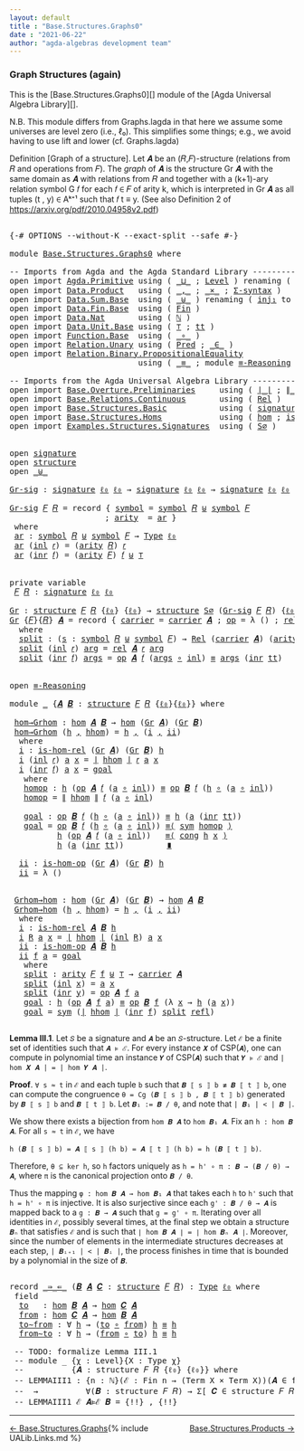 ```yaml
---
layout: default
title : "Base.Structures.Graphs0"
date : "2021-06-22"
author: "agda-algebras development team"
---
```


### <a id="graph-structures-again">Graph Structures (again)</a>

This is the [Base.Structures.Graphs0][] module of the [Agda Universal Algebra Library][].

N.B. This module differs from Graphs.lagda in that here we assume some universes are level zero (i.e., ℓ₀). This simplifies some things; e.g., we avoid having to use lift and lower (cf. Graphs.lagda)

Definition [Graph of a structure]. Let 𝑨 be an (𝑅,𝐹)-structure (relations from 𝑅 and operations from 𝐹).
The *graph* of 𝑨 is the structure Gr 𝑨 with the same domain as 𝑨 with relations from 𝑅 and together with a (k+1)-ary relation symbol G 𝑓 for each 𝑓 ∈ 𝐹 of arity k, which is interpreted in Gr 𝑨 as all tuples (t , y) ∈ Aᵏ⁺¹ such that 𝑓 t ≡ y. (See also Definition 2 of https://arxiv.org/pdf/2010.04958v2.pdf)


<pre class="Agda">

<a id="906" class="Symbol">{-#</a> <a id="910" class="Keyword">OPTIONS</a> <a id="918" class="Pragma">--without-K</a> <a id="930" class="Pragma">--exact-split</a> <a id="944" class="Pragma">--safe</a> <a id="951" class="Symbol">#-}</a>

<a id="956" class="Keyword">module</a> <a id="963" href="Base.Structures.Graphs0.html" class="Module">Base.Structures.Graphs0</a> <a id="987" class="Keyword">where</a>

<a id="994" class="Comment">-- Imports from Agda and the Agda Standard Library -------------------------------------------</a>
<a id="1089" class="Keyword">open</a> <a id="1094" class="Keyword">import</a> <a id="1101" href="Agda.Primitive.html" class="Module">Agda.Primitive</a> <a id="1116" class="Keyword">using</a> <a id="1122" class="Symbol">(</a> <a id="1124" href="Agda.Primitive.html#810" class="Primitive Operator">_⊔_</a> <a id="1128" class="Symbol">;</a> <a id="1130" href="Agda.Primitive.html#597" class="Postulate">Level</a> <a id="1136" class="Symbol">)</a> <a id="1138" class="Keyword">renaming</a> <a id="1147" class="Symbol">(</a> <a id="1149" href="Agda.Primitive.html#326" class="Primitive">Set</a> <a id="1153" class="Symbol">to</a> <a id="1156" class="Primitive">Type</a> <a id="1161" class="Symbol">;</a> <a id="1163" href="Agda.Primitive.html#764" class="Primitive">lzero</a> <a id="1169" class="Symbol">to</a> <a id="1172" class="Primitive">ℓ₀</a> <a id="1175" class="Symbol">)</a>
<a id="1177" class="Keyword">open</a> <a id="1182" class="Keyword">import</a> <a id="1189" href="Data.Product.html" class="Module">Data.Product</a>   <a id="1204" class="Keyword">using</a> <a id="1210" class="Symbol">(</a> <a id="1212" href="Agda.Builtin.Sigma.html#236" class="InductiveConstructor Operator">_,_</a> <a id="1216" class="Symbol">;</a> <a id="1218" href="Data.Product.html#1167" class="Function Operator">_×_</a> <a id="1222" class="Symbol">;</a> <a id="1224" href="Data.Product.html#916" class="Function">Σ-syntax</a> <a id="1233" class="Symbol">)</a>
<a id="1235" class="Keyword">open</a> <a id="1240" class="Keyword">import</a> <a id="1247" href="Data.Sum.Base.html" class="Module">Data.Sum.Base</a>  <a id="1262" class="Keyword">using</a> <a id="1268" class="Symbol">(</a> <a id="1270" href="Data.Sum.Base.html#734" class="Datatype Operator">_⊎_</a> <a id="1274" class="Symbol">)</a> <a id="1276" class="Keyword">renaming</a> <a id="1285" class="Symbol">(</a> <a id="1287" href="Data.Sum.Base.html#784" class="InductiveConstructor">inj₁</a> <a id="1292" class="Symbol">to</a> <a id="1295" class="InductiveConstructor">inl</a> <a id="1299" class="Symbol">;</a> <a id="1301" href="Data.Sum.Base.html#809" class="InductiveConstructor">inj₂</a> <a id="1306" class="Symbol">to</a> <a id="1309" class="InductiveConstructor">inr</a> <a id="1313" class="Symbol">)</a>
<a id="1315" class="Keyword">open</a> <a id="1320" class="Keyword">import</a> <a id="1327" href="Data.Fin.Base.html" class="Module">Data.Fin.Base</a>  <a id="1342" class="Keyword">using</a> <a id="1348" class="Symbol">(</a> <a id="1350" href="Data.Fin.Base.html#1126" class="Datatype">Fin</a> <a id="1354" class="Symbol">)</a>
<a id="1356" class="Keyword">open</a> <a id="1361" class="Keyword">import</a> <a id="1368" href="Data.Nat.html" class="Module">Data.Nat</a>       <a id="1383" class="Keyword">using</a> <a id="1389" class="Symbol">(</a> <a id="1391" href="Agda.Builtin.Nat.html#192" class="Datatype">ℕ</a> <a id="1393" class="Symbol">)</a>
<a id="1395" class="Keyword">open</a> <a id="1400" class="Keyword">import</a> <a id="1407" href="Data.Unit.Base.html" class="Module">Data.Unit.Base</a> <a id="1422" class="Keyword">using</a> <a id="1428" class="Symbol">(</a> <a id="1430" href="Agda.Builtin.Unit.html#164" class="Record">⊤</a> <a id="1432" class="Symbol">;</a> <a id="1434" href="Agda.Builtin.Unit.html#201" class="InductiveConstructor">tt</a> <a id="1437" class="Symbol">)</a>
<a id="1439" class="Keyword">open</a> <a id="1444" class="Keyword">import</a> <a id="1451" href="Function.Base.html" class="Module">Function.Base</a>  <a id="1466" class="Keyword">using</a> <a id="1472" class="Symbol">(</a> <a id="1474" href="Function.Base.html#1031" class="Function Operator">_∘_</a> <a id="1478" class="Symbol">)</a>
<a id="1480" class="Keyword">open</a> <a id="1485" class="Keyword">import</a> <a id="1492" href="Relation.Unary.html" class="Module">Relation.Unary</a> <a id="1507" class="Keyword">using</a> <a id="1513" class="Symbol">(</a> <a id="1515" href="Relation.Unary.html#1101" class="Function">Pred</a> <a id="1520" class="Symbol">;</a> <a id="1522" href="Relation.Unary.html#1523" class="Function Operator">_∈_</a> <a id="1526" class="Symbol">)</a>
<a id="1528" class="Keyword">open</a> <a id="1533" class="Keyword">import</a> <a id="1540" href="Relation.Binary.PropositionalEquality.html" class="Module">Relation.Binary.PropositionalEquality</a>
                           <a id="1605" class="Keyword">using</a> <a id="1611" class="Symbol">(</a> <a id="1613" href="Agda.Builtin.Equality.html#151" class="Datatype Operator">_≡_</a> <a id="1617" class="Symbol">;</a> <a id="1619" class="Keyword">module</a> <a id="1626" href="Relation.Binary.PropositionalEquality.Core.html#2708" class="Module">≡-Reasoning</a> <a id="1638" class="Symbol">;</a> <a id="1640" href="Relation.Binary.PropositionalEquality.Core.html#1130" class="Function">cong</a> <a id="1645" class="Symbol">;</a> <a id="1647" href="Relation.Binary.PropositionalEquality.Core.html#1684" class="Function">sym</a> <a id="1651" class="Symbol">;</a> <a id="1653" href="Agda.Builtin.Equality.html#208" class="InductiveConstructor">refl</a> <a id="1658" class="Symbol">)</a>

<a id="1661" class="Comment">-- Imports from the Agda Universal Algebra Library ---------------------------------------------</a>
<a id="1758" class="Keyword">open</a> <a id="1763" class="Keyword">import</a> <a id="1770" href="Base.Overture.Preliminaries.html" class="Module">Base.Overture.Preliminaries</a>     <a id="1802" class="Keyword">using</a> <a id="1808" class="Symbol">(</a> <a id="1810" href="Base.Overture.Preliminaries.html#4397" class="Function Operator">∣_∣</a> <a id="1814" class="Symbol">;</a> <a id="1816" href="Base.Overture.Preliminaries.html#4435" class="Function Operator">∥_∥</a> <a id="1820" class="Symbol">)</a>
<a id="1822" class="Keyword">open</a> <a id="1827" class="Keyword">import</a> <a id="1834" href="Base.Relations.Continuous.html" class="Module">Base.Relations.Continuous</a>       <a id="1866" class="Keyword">using</a> <a id="1872" class="Symbol">(</a> <a id="1874" href="Base.Relations.Continuous.html#3937" class="Function">Rel</a> <a id="1878" class="Symbol">)</a>
<a id="1880" class="Keyword">open</a> <a id="1885" class="Keyword">import</a> <a id="1892" href="Base.Structures.Basic.html" class="Module">Base.Structures.Basic</a>           <a id="1924" class="Keyword">using</a> <a id="1930" class="Symbol">(</a> <a id="1932" href="Base.Structures.Basic.html#1264" class="Record">signature</a> <a id="1942" class="Symbol">;</a> <a id="1944" href="Base.Structures.Basic.html#1598" class="Record">structure</a> <a id="1954" class="Symbol">)</a>
<a id="1956" class="Keyword">open</a> <a id="1961" class="Keyword">import</a> <a id="1968" href="Base.Structures.Homs.html" class="Module">Base.Structures.Homs</a>            <a id="2000" class="Keyword">using</a> <a id="2006" class="Symbol">(</a> <a id="2008" href="Base.Structures.Homs.html#2869" class="Function">hom</a> <a id="2012" class="Symbol">;</a> <a id="2014" href="Base.Structures.Homs.html#2453" class="Function">is-hom-rel</a> <a id="2025" class="Symbol">;</a> <a id="2027" href="Base.Structures.Homs.html#2672" class="Function">is-hom-op</a> <a id="2037" class="Symbol">)</a>
<a id="2039" class="Keyword">open</a> <a id="2044" class="Keyword">import</a> <a id="2051" href="Examples.Structures.Signatures.html" class="Module">Examples.Structures.Signatures</a>  <a id="2083" class="Keyword">using</a> <a id="2089" class="Symbol">(</a> <a id="2091" href="Examples.Structures.Signatures.html#710" class="Function">S∅</a> <a id="2094" class="Symbol">)</a>


<a id="2098" class="Keyword">open</a> <a id="2103" href="Base.Structures.Basic.html#1264" class="Module">signature</a>
<a id="2113" class="Keyword">open</a> <a id="2118" href="Base.Structures.Basic.html#1598" class="Module">structure</a>
<a id="2128" class="Keyword">open</a> <a id="2133" href="Data.Sum.Base.html#734" class="Module Operator">_⊎_</a>

<a id="Gr-sig"></a><a id="2138" href="Base.Structures.Graphs0.html#2138" class="Function">Gr-sig</a> <a id="2145" class="Symbol">:</a> <a id="2147" href="Base.Structures.Basic.html#1264" class="Record">signature</a> <a id="2157" href="Base.Structures.Graphs0.html#1172" class="Primitive">ℓ₀</a> <a id="2160" href="Base.Structures.Graphs0.html#1172" class="Primitive">ℓ₀</a> <a id="2163" class="Symbol">→</a> <a id="2165" href="Base.Structures.Basic.html#1264" class="Record">signature</a> <a id="2175" href="Base.Structures.Graphs0.html#1172" class="Primitive">ℓ₀</a> <a id="2178" href="Base.Structures.Graphs0.html#1172" class="Primitive">ℓ₀</a> <a id="2181" class="Symbol">→</a> <a id="2183" href="Base.Structures.Basic.html#1264" class="Record">signature</a> <a id="2193" href="Base.Structures.Graphs0.html#1172" class="Primitive">ℓ₀</a> <a id="2196" href="Base.Structures.Graphs0.html#1172" class="Primitive">ℓ₀</a>

<a id="2200" href="Base.Structures.Graphs0.html#2138" class="Function">Gr-sig</a> <a id="2207" href="Base.Structures.Graphs0.html#2207" class="Bound">𝐹</a> <a id="2209" href="Base.Structures.Graphs0.html#2209" class="Bound">𝑅</a> <a id="2211" class="Symbol">=</a> <a id="2213" class="Keyword">record</a> <a id="2220" class="Symbol">{</a> <a id="2222" href="Base.Structures.Basic.html#1325" class="Field">symbol</a> <a id="2229" class="Symbol">=</a> <a id="2231" href="Base.Structures.Basic.html#1325" class="Field">symbol</a> <a id="2238" href="Base.Structures.Graphs0.html#2209" class="Bound">𝑅</a> <a id="2240" href="Data.Sum.Base.html#734" class="Datatype Operator">⊎</a> <a id="2242" href="Base.Structures.Basic.html#1325" class="Field">symbol</a> <a id="2249" href="Base.Structures.Graphs0.html#2207" class="Bound">𝐹</a>
                    <a id="2271" class="Symbol">;</a> <a id="2273" href="Base.Structures.Basic.html#1343" class="Field">arity</a>  <a id="2280" class="Symbol">=</a> <a id="2282" href="Base.Structures.Graphs0.html#2295" class="Function">ar</a> <a id="2285" class="Symbol">}</a>
 <a id="2288" class="Keyword">where</a>
 <a id="2295" href="Base.Structures.Graphs0.html#2295" class="Function">ar</a> <a id="2298" class="Symbol">:</a> <a id="2300" href="Base.Structures.Basic.html#1325" class="Field">symbol</a> <a id="2307" href="Base.Structures.Graphs0.html#2209" class="Bound">𝑅</a> <a id="2309" href="Data.Sum.Base.html#734" class="Datatype Operator">⊎</a> <a id="2311" href="Base.Structures.Basic.html#1325" class="Field">symbol</a> <a id="2318" href="Base.Structures.Graphs0.html#2207" class="Bound">𝐹</a> <a id="2320" class="Symbol">→</a> <a id="2322" href="Base.Structures.Graphs0.html#1156" class="Primitive">Type</a> <a id="2327" href="Base.Structures.Graphs0.html#1172" class="Primitive">ℓ₀</a>
 <a id="2331" href="Base.Structures.Graphs0.html#2295" class="Function">ar</a> <a id="2334" class="Symbol">(</a><a id="2335" href="Base.Structures.Graphs0.html#1295" class="InductiveConstructor">inl</a> <a id="2339" href="Base.Structures.Graphs0.html#2339" class="Bound">𝑟</a><a id="2340" class="Symbol">)</a> <a id="2342" class="Symbol">=</a> <a id="2344" class="Symbol">(</a><a id="2345" href="Base.Structures.Basic.html#1343" class="Field">arity</a> <a id="2351" href="Base.Structures.Graphs0.html#2209" class="Bound">𝑅</a><a id="2352" class="Symbol">)</a> <a id="2354" href="Base.Structures.Graphs0.html#2339" class="Bound">𝑟</a>
 <a id="2357" href="Base.Structures.Graphs0.html#2295" class="Function">ar</a> <a id="2360" class="Symbol">(</a><a id="2361" href="Base.Structures.Graphs0.html#1309" class="InductiveConstructor">inr</a> <a id="2365" href="Base.Structures.Graphs0.html#2365" class="Bound">𝑓</a><a id="2366" class="Symbol">)</a> <a id="2368" class="Symbol">=</a> <a id="2370" class="Symbol">(</a><a id="2371" href="Base.Structures.Basic.html#1343" class="Field">arity</a> <a id="2377" href="Base.Structures.Graphs0.html#2207" class="Bound">𝐹</a><a id="2378" class="Symbol">)</a> <a id="2380" href="Base.Structures.Graphs0.html#2365" class="Bound">𝑓</a> <a id="2382" href="Data.Sum.Base.html#734" class="Datatype Operator">⊎</a> <a id="2384" href="Agda.Builtin.Unit.html#164" class="Record">⊤</a>


<a id="2388" class="Keyword">private</a> <a id="2396" class="Keyword">variable</a>
 <a id="2406" href="Base.Structures.Graphs0.html#2406" class="Generalizable">𝐹</a> <a id="2408" href="Base.Structures.Graphs0.html#2408" class="Generalizable">𝑅</a> <a id="2410" class="Symbol">:</a> <a id="2412" href="Base.Structures.Basic.html#1264" class="Record">signature</a> <a id="2422" href="Base.Structures.Graphs0.html#1172" class="Primitive">ℓ₀</a> <a id="2425" href="Base.Structures.Graphs0.html#1172" class="Primitive">ℓ₀</a>

<a id="Gr"></a><a id="2429" href="Base.Structures.Graphs0.html#2429" class="Function">Gr</a> <a id="2432" class="Symbol">:</a> <a id="2434" href="Base.Structures.Basic.html#1598" class="Record">structure</a> <a id="2444" href="Base.Structures.Graphs0.html#2406" class="Generalizable">𝐹</a> <a id="2446" href="Base.Structures.Graphs0.html#2408" class="Generalizable">𝑅</a> <a id="2448" class="Symbol">{</a><a id="2449" href="Base.Structures.Graphs0.html#1172" class="Primitive">ℓ₀</a><a id="2451" class="Symbol">}</a> <a id="2453" class="Symbol">{</a><a id="2454" href="Base.Structures.Graphs0.html#1172" class="Primitive">ℓ₀</a><a id="2456" class="Symbol">}</a> <a id="2458" class="Symbol">→</a> <a id="2460" href="Base.Structures.Basic.html#1598" class="Record">structure</a> <a id="2470" href="Examples.Structures.Signatures.html#710" class="Function">S∅</a> <a id="2473" class="Symbol">(</a><a id="2474" href="Base.Structures.Graphs0.html#2138" class="Function">Gr-sig</a> <a id="2481" href="Base.Structures.Graphs0.html#2406" class="Generalizable">𝐹</a> <a id="2483" href="Base.Structures.Graphs0.html#2408" class="Generalizable">𝑅</a><a id="2484" class="Symbol">)</a> <a id="2486" class="Symbol">{</a><a id="2487" href="Base.Structures.Graphs0.html#1172" class="Primitive">ℓ₀</a><a id="2489" class="Symbol">}</a> <a id="2491" class="Symbol">{</a><a id="2492" href="Base.Structures.Graphs0.html#1172" class="Primitive">ℓ₀</a><a id="2494" class="Symbol">}</a>
<a id="2496" href="Base.Structures.Graphs0.html#2429" class="Function">Gr</a> <a id="2499" class="Symbol">{</a><a id="2500" href="Base.Structures.Graphs0.html#2500" class="Bound">𝐹</a><a id="2501" class="Symbol">}{</a><a id="2503" href="Base.Structures.Graphs0.html#2503" class="Bound">𝑅</a><a id="2504" class="Symbol">}</a> <a id="2506" href="Base.Structures.Graphs0.html#2506" class="Bound">𝑨</a> <a id="2508" class="Symbol">=</a> <a id="2510" class="Keyword">record</a> <a id="2517" class="Symbol">{</a> <a id="2519" href="Base.Structures.Basic.html#1750" class="Field">carrier</a> <a id="2527" class="Symbol">=</a> <a id="2529" href="Base.Structures.Basic.html#1750" class="Field">carrier</a> <a id="2537" href="Base.Structures.Graphs0.html#2506" class="Bound">𝑨</a> <a id="2539" class="Symbol">;</a> <a id="2541" href="Base.Structures.Basic.html#1769" class="Field">op</a> <a id="2544" class="Symbol">=</a> <a id="2546" class="Symbol">λ</a> <a id="2548" class="Symbol">()</a> <a id="2551" class="Symbol">;</a> <a id="2553" href="Base.Structures.Basic.html#1853" class="Field">rel</a> <a id="2557" class="Symbol">=</a> <a id="2559" href="Base.Structures.Graphs0.html#2577" class="Function">split</a> <a id="2565" class="Symbol">}</a>
  <a id="2569" class="Keyword">where</a>
  <a id="2577" href="Base.Structures.Graphs0.html#2577" class="Function">split</a> <a id="2583" class="Symbol">:</a> <a id="2585" class="Symbol">(</a><a id="2586" href="Base.Structures.Graphs0.html#2586" class="Bound">s</a> <a id="2588" class="Symbol">:</a> <a id="2590" href="Base.Structures.Basic.html#1325" class="Field">symbol</a> <a id="2597" href="Base.Structures.Graphs0.html#2503" class="Bound">𝑅</a> <a id="2599" href="Data.Sum.Base.html#734" class="Datatype Operator">⊎</a> <a id="2601" href="Base.Structures.Basic.html#1325" class="Field">symbol</a> <a id="2608" href="Base.Structures.Graphs0.html#2500" class="Bound">𝐹</a><a id="2609" class="Symbol">)</a> <a id="2611" class="Symbol">→</a> <a id="2613" href="Base.Relations.Continuous.html#3937" class="Function">Rel</a> <a id="2617" class="Symbol">(</a><a id="2618" href="Base.Structures.Basic.html#1750" class="Field">carrier</a> <a id="2626" href="Base.Structures.Graphs0.html#2506" class="Bound">𝑨</a><a id="2627" class="Symbol">)</a> <a id="2629" class="Symbol">(</a><a id="2630" href="Base.Structures.Basic.html#1343" class="Field">arity</a> <a id="2636" class="Symbol">(</a><a id="2637" href="Base.Structures.Graphs0.html#2138" class="Function">Gr-sig</a> <a id="2644" href="Base.Structures.Graphs0.html#2500" class="Bound">𝐹</a> <a id="2646" href="Base.Structures.Graphs0.html#2503" class="Bound">𝑅</a><a id="2647" class="Symbol">)</a> <a id="2649" href="Base.Structures.Graphs0.html#2586" class="Bound">s</a><a id="2650" class="Symbol">)</a> <a id="2652" class="Symbol">{</a><a id="2653" href="Base.Structures.Graphs0.html#1172" class="Primitive">ℓ₀</a><a id="2655" class="Symbol">}</a>
  <a id="2659" href="Base.Structures.Graphs0.html#2577" class="Function">split</a> <a id="2665" class="Symbol">(</a><a id="2666" href="Base.Structures.Graphs0.html#1295" class="InductiveConstructor">inl</a> <a id="2670" href="Base.Structures.Graphs0.html#2670" class="Bound">𝑟</a><a id="2671" class="Symbol">)</a> <a id="2673" href="Base.Structures.Graphs0.html#2673" class="Bound">arg</a> <a id="2677" class="Symbol">=</a> <a id="2679" href="Base.Structures.Basic.html#1853" class="Field">rel</a> <a id="2683" href="Base.Structures.Graphs0.html#2506" class="Bound">𝑨</a> <a id="2685" href="Base.Structures.Graphs0.html#2670" class="Bound">𝑟</a> <a id="2687" href="Base.Structures.Graphs0.html#2673" class="Bound">arg</a>
  <a id="2693" href="Base.Structures.Graphs0.html#2577" class="Function">split</a> <a id="2699" class="Symbol">(</a><a id="2700" href="Base.Structures.Graphs0.html#1309" class="InductiveConstructor">inr</a> <a id="2704" href="Base.Structures.Graphs0.html#2704" class="Bound">𝑓</a><a id="2705" class="Symbol">)</a> <a id="2707" href="Base.Structures.Graphs0.html#2707" class="Bound">args</a> <a id="2712" class="Symbol">=</a> <a id="2714" href="Base.Structures.Basic.html#1769" class="Field">op</a> <a id="2717" href="Base.Structures.Graphs0.html#2506" class="Bound">𝑨</a> <a id="2719" href="Base.Structures.Graphs0.html#2704" class="Bound">𝑓</a> <a id="2721" class="Symbol">(</a><a id="2722" href="Base.Structures.Graphs0.html#2707" class="Bound">args</a> <a id="2727" href="Function.Base.html#1031" class="Function Operator">∘</a> <a id="2729" href="Base.Structures.Graphs0.html#1295" class="InductiveConstructor">inl</a><a id="2732" class="Symbol">)</a> <a id="2734" href="Agda.Builtin.Equality.html#151" class="Datatype Operator">≡</a> <a id="2736" href="Base.Structures.Graphs0.html#2707" class="Bound">args</a> <a id="2741" class="Symbol">(</a><a id="2742" href="Base.Structures.Graphs0.html#1309" class="InductiveConstructor">inr</a> <a id="2746" href="Agda.Builtin.Unit.html#201" class="InductiveConstructor">tt</a><a id="2748" class="Symbol">)</a>


<a id="2752" class="Keyword">open</a> <a id="2757" href="Relation.Binary.PropositionalEquality.Core.html#2708" class="Module">≡-Reasoning</a>

<a id="2770" class="Keyword">module</a> <a id="2777" href="Base.Structures.Graphs0.html#2777" class="Module">_</a> <a id="2779" class="Symbol">{</a><a id="2780" href="Base.Structures.Graphs0.html#2780" class="Bound">𝑨</a> <a id="2782" href="Base.Structures.Graphs0.html#2782" class="Bound">𝑩</a> <a id="2784" class="Symbol">:</a> <a id="2786" href="Base.Structures.Basic.html#1598" class="Record">structure</a> <a id="2796" href="Base.Structures.Graphs0.html#2406" class="Generalizable">𝐹</a> <a id="2798" href="Base.Structures.Graphs0.html#2408" class="Generalizable">𝑅</a> <a id="2800" class="Symbol">{</a><a id="2801" href="Base.Structures.Graphs0.html#1172" class="Primitive">ℓ₀</a><a id="2803" class="Symbol">}{</a><a id="2805" href="Base.Structures.Graphs0.html#1172" class="Primitive">ℓ₀</a><a id="2807" class="Symbol">}}</a> <a id="2810" class="Keyword">where</a>

 <a id="2818" href="Base.Structures.Graphs0.html#2818" class="Function">hom→Grhom</a> <a id="2828" class="Symbol">:</a> <a id="2830" href="Base.Structures.Homs.html#2869" class="Function">hom</a> <a id="2834" href="Base.Structures.Graphs0.html#2780" class="Bound">𝑨</a> <a id="2836" href="Base.Structures.Graphs0.html#2782" class="Bound">𝑩</a> <a id="2838" class="Symbol">→</a> <a id="2840" href="Base.Structures.Homs.html#2869" class="Function">hom</a> <a id="2844" class="Symbol">(</a><a id="2845" href="Base.Structures.Graphs0.html#2429" class="Function">Gr</a> <a id="2848" href="Base.Structures.Graphs0.html#2780" class="Bound">𝑨</a><a id="2849" class="Symbol">)</a> <a id="2851" class="Symbol">(</a><a id="2852" href="Base.Structures.Graphs0.html#2429" class="Function">Gr</a> <a id="2855" href="Base.Structures.Graphs0.html#2782" class="Bound">𝑩</a><a id="2856" class="Symbol">)</a>
 <a id="2859" href="Base.Structures.Graphs0.html#2818" class="Function">hom→Grhom</a> <a id="2869" class="Symbol">(</a><a id="2870" href="Base.Structures.Graphs0.html#2870" class="Bound">h</a> <a id="2872" href="Agda.Builtin.Sigma.html#236" class="InductiveConstructor Operator">,</a> <a id="2874" href="Base.Structures.Graphs0.html#2874" class="Bound">hhom</a><a id="2878" class="Symbol">)</a> <a id="2880" class="Symbol">=</a> <a id="2882" href="Base.Structures.Graphs0.html#2870" class="Bound">h</a> <a id="2884" href="Agda.Builtin.Sigma.html#236" class="InductiveConstructor Operator">,</a> <a id="2886" class="Symbol">(</a><a id="2887" href="Base.Structures.Graphs0.html#2905" class="Function">i</a> <a id="2889" href="Agda.Builtin.Sigma.html#236" class="InductiveConstructor Operator">,</a> <a id="2891" href="Base.Structures.Graphs0.html#3274" class="Function">ii</a><a id="2893" class="Symbol">)</a>
  <a id="2897" class="Keyword">where</a>
  <a id="2905" href="Base.Structures.Graphs0.html#2905" class="Function">i</a> <a id="2907" class="Symbol">:</a> <a id="2909" href="Base.Structures.Homs.html#2453" class="Function">is-hom-rel</a> <a id="2920" class="Symbol">(</a><a id="2921" href="Base.Structures.Graphs0.html#2429" class="Function">Gr</a> <a id="2924" href="Base.Structures.Graphs0.html#2780" class="Bound">𝑨</a><a id="2925" class="Symbol">)</a> <a id="2927" class="Symbol">(</a><a id="2928" href="Base.Structures.Graphs0.html#2429" class="Function">Gr</a> <a id="2931" href="Base.Structures.Graphs0.html#2782" class="Bound">𝑩</a><a id="2932" class="Symbol">)</a> <a id="2934" href="Base.Structures.Graphs0.html#2870" class="Bound">h</a>
  <a id="2938" href="Base.Structures.Graphs0.html#2905" class="Function">i</a> <a id="2940" class="Symbol">(</a><a id="2941" href="Base.Structures.Graphs0.html#1295" class="InductiveConstructor">inl</a> <a id="2945" href="Base.Structures.Graphs0.html#2945" class="Bound">𝑟</a><a id="2946" class="Symbol">)</a> <a id="2948" href="Base.Structures.Graphs0.html#2948" class="Bound">a</a> <a id="2950" href="Base.Structures.Graphs0.html#2950" class="Bound">x</a> <a id="2952" class="Symbol">=</a> <a id="2954" href="Base.Overture.Preliminaries.html#4397" class="Function Operator">∣</a> <a id="2956" href="Base.Structures.Graphs0.html#2874" class="Bound">hhom</a> <a id="2961" href="Base.Overture.Preliminaries.html#4397" class="Function Operator">∣</a> <a id="2963" href="Base.Structures.Graphs0.html#2945" class="Bound">𝑟</a> <a id="2965" href="Base.Structures.Graphs0.html#2948" class="Bound">a</a> <a id="2967" href="Base.Structures.Graphs0.html#2950" class="Bound">x</a>
  <a id="2971" href="Base.Structures.Graphs0.html#2905" class="Function">i</a> <a id="2973" class="Symbol">(</a><a id="2974" href="Base.Structures.Graphs0.html#1309" class="InductiveConstructor">inr</a> <a id="2978" href="Base.Structures.Graphs0.html#2978" class="Bound">𝑓</a><a id="2979" class="Symbol">)</a> <a id="2981" href="Base.Structures.Graphs0.html#2981" class="Bound">a</a> <a id="2983" href="Base.Structures.Graphs0.html#2983" class="Bound">x</a> <a id="2985" class="Symbol">=</a> <a id="2987" href="Base.Structures.Graphs0.html#3094" class="Function">goal</a>
   <a id="2995" class="Keyword">where</a>
   <a id="3004" href="Base.Structures.Graphs0.html#3004" class="Function">homop</a> <a id="3010" class="Symbol">:</a> <a id="3012" href="Base.Structures.Graphs0.html#2870" class="Bound">h</a> <a id="3014" class="Symbol">(</a><a id="3015" href="Base.Structures.Basic.html#1769" class="Field">op</a> <a id="3018" href="Base.Structures.Graphs0.html#2780" class="Bound">𝑨</a> <a id="3020" href="Base.Structures.Graphs0.html#2978" class="Bound">𝑓</a> <a id="3022" class="Symbol">(</a><a id="3023" href="Base.Structures.Graphs0.html#2981" class="Bound">a</a> <a id="3025" href="Function.Base.html#1031" class="Function Operator">∘</a> <a id="3027" href="Base.Structures.Graphs0.html#1295" class="InductiveConstructor">inl</a><a id="3030" class="Symbol">))</a> <a id="3033" href="Agda.Builtin.Equality.html#151" class="Datatype Operator">≡</a> <a id="3035" href="Base.Structures.Basic.html#1769" class="Field">op</a> <a id="3038" href="Base.Structures.Graphs0.html#2782" class="Bound">𝑩</a> <a id="3040" href="Base.Structures.Graphs0.html#2978" class="Bound">𝑓</a> <a id="3042" class="Symbol">(</a><a id="3043" href="Base.Structures.Graphs0.html#2870" class="Bound">h</a> <a id="3045" href="Function.Base.html#1031" class="Function Operator">∘</a> <a id="3047" class="Symbol">(</a><a id="3048" href="Base.Structures.Graphs0.html#2981" class="Bound">a</a> <a id="3050" href="Function.Base.html#1031" class="Function Operator">∘</a> <a id="3052" href="Base.Structures.Graphs0.html#1295" class="InductiveConstructor">inl</a><a id="3055" class="Symbol">))</a>
   <a id="3061" href="Base.Structures.Graphs0.html#3004" class="Function">homop</a> <a id="3067" class="Symbol">=</a> <a id="3069" href="Base.Overture.Preliminaries.html#4435" class="Function Operator">∥</a> <a id="3071" href="Base.Structures.Graphs0.html#2874" class="Bound">hhom</a> <a id="3076" href="Base.Overture.Preliminaries.html#4435" class="Function Operator">∥</a> <a id="3078" href="Base.Structures.Graphs0.html#2978" class="Bound">𝑓</a> <a id="3080" class="Symbol">(</a><a id="3081" href="Base.Structures.Graphs0.html#2981" class="Bound">a</a> <a id="3083" href="Function.Base.html#1031" class="Function Operator">∘</a> <a id="3085" href="Base.Structures.Graphs0.html#1295" class="InductiveConstructor">inl</a><a id="3088" class="Symbol">)</a>

   <a id="3094" href="Base.Structures.Graphs0.html#3094" class="Function">goal</a> <a id="3099" class="Symbol">:</a> <a id="3101" href="Base.Structures.Basic.html#1769" class="Field">op</a> <a id="3104" href="Base.Structures.Graphs0.html#2782" class="Bound">𝑩</a> <a id="3106" href="Base.Structures.Graphs0.html#2978" class="Bound">𝑓</a> <a id="3108" class="Symbol">(</a><a id="3109" href="Base.Structures.Graphs0.html#2870" class="Bound">h</a> <a id="3111" href="Function.Base.html#1031" class="Function Operator">∘</a> <a id="3113" class="Symbol">(</a><a id="3114" href="Base.Structures.Graphs0.html#2981" class="Bound">a</a> <a id="3116" href="Function.Base.html#1031" class="Function Operator">∘</a> <a id="3118" href="Base.Structures.Graphs0.html#1295" class="InductiveConstructor">inl</a><a id="3121" class="Symbol">))</a> <a id="3124" href="Agda.Builtin.Equality.html#151" class="Datatype Operator">≡</a> <a id="3126" href="Base.Structures.Graphs0.html#2870" class="Bound">h</a> <a id="3128" class="Symbol">(</a><a id="3129" href="Base.Structures.Graphs0.html#2981" class="Bound">a</a> <a id="3131" class="Symbol">(</a><a id="3132" href="Base.Structures.Graphs0.html#1309" class="InductiveConstructor">inr</a> <a id="3136" href="Agda.Builtin.Unit.html#201" class="InductiveConstructor">tt</a><a id="3138" class="Symbol">))</a>
   <a id="3144" href="Base.Structures.Graphs0.html#3094" class="Function">goal</a> <a id="3149" class="Symbol">=</a> <a id="3151" href="Base.Structures.Basic.html#1769" class="Field">op</a> <a id="3154" href="Base.Structures.Graphs0.html#2782" class="Bound">𝑩</a> <a id="3156" href="Base.Structures.Graphs0.html#2978" class="Bound">𝑓</a> <a id="3158" class="Symbol">(</a><a id="3159" href="Base.Structures.Graphs0.html#2870" class="Bound">h</a> <a id="3161" href="Function.Base.html#1031" class="Function Operator">∘</a> <a id="3163" class="Symbol">(</a><a id="3164" href="Base.Structures.Graphs0.html#2981" class="Bound">a</a> <a id="3166" href="Function.Base.html#1031" class="Function Operator">∘</a> <a id="3168" href="Base.Structures.Graphs0.html#1295" class="InductiveConstructor">inl</a><a id="3171" class="Symbol">))</a> <a id="3174" href="Relation.Binary.PropositionalEquality.Core.html#2923" class="Function">≡⟨</a> <a id="3177" href="Relation.Binary.PropositionalEquality.Core.html#1684" class="Function">sym</a> <a id="3181" href="Base.Structures.Graphs0.html#3004" class="Function">homop</a> <a id="3187" href="Relation.Binary.PropositionalEquality.Core.html#2923" class="Function">⟩</a>
          <a id="3199" href="Base.Structures.Graphs0.html#2870" class="Bound">h</a> <a id="3201" class="Symbol">(</a><a id="3202" href="Base.Structures.Basic.html#1769" class="Field">op</a> <a id="3205" href="Base.Structures.Graphs0.html#2780" class="Bound">𝑨</a> <a id="3207" href="Base.Structures.Graphs0.html#2978" class="Bound">𝑓</a> <a id="3209" class="Symbol">(</a><a id="3210" href="Base.Structures.Graphs0.html#2981" class="Bound">a</a> <a id="3212" href="Function.Base.html#1031" class="Function Operator">∘</a> <a id="3214" href="Base.Structures.Graphs0.html#1295" class="InductiveConstructor">inl</a><a id="3217" class="Symbol">))</a>   <a id="3222" href="Relation.Binary.PropositionalEquality.Core.html#2923" class="Function">≡⟨</a> <a id="3225" href="Relation.Binary.PropositionalEquality.Core.html#1130" class="Function">cong</a> <a id="3230" href="Base.Structures.Graphs0.html#2870" class="Bound">h</a> <a id="3232" href="Base.Structures.Graphs0.html#2983" class="Bound">x</a> <a id="3234" href="Relation.Binary.PropositionalEquality.Core.html#2923" class="Function">⟩</a>
          <a id="3246" href="Base.Structures.Graphs0.html#2870" class="Bound">h</a> <a id="3248" class="Symbol">(</a><a id="3249" href="Base.Structures.Graphs0.html#2981" class="Bound">a</a> <a id="3251" class="Symbol">(</a><a id="3252" href="Base.Structures.Graphs0.html#1309" class="InductiveConstructor">inr</a> <a id="3256" href="Agda.Builtin.Unit.html#201" class="InductiveConstructor">tt</a><a id="3258" class="Symbol">))</a>         <a id="3269" href="Relation.Binary.PropositionalEquality.Core.html#3105" class="Function Operator">∎</a>

  <a id="3274" href="Base.Structures.Graphs0.html#3274" class="Function">ii</a> <a id="3277" class="Symbol">:</a> <a id="3279" href="Base.Structures.Homs.html#2672" class="Function">is-hom-op</a> <a id="3289" class="Symbol">(</a><a id="3290" href="Base.Structures.Graphs0.html#2429" class="Function">Gr</a> <a id="3293" href="Base.Structures.Graphs0.html#2780" class="Bound">𝑨</a><a id="3294" class="Symbol">)</a> <a id="3296" class="Symbol">(</a><a id="3297" href="Base.Structures.Graphs0.html#2429" class="Function">Gr</a> <a id="3300" href="Base.Structures.Graphs0.html#2782" class="Bound">𝑩</a><a id="3301" class="Symbol">)</a> <a id="3303" href="Base.Structures.Graphs0.html#2870" class="Bound">h</a>
  <a id="3307" href="Base.Structures.Graphs0.html#3274" class="Function">ii</a> <a id="3310" class="Symbol">=</a> <a id="3312" class="Symbol">λ</a> <a id="3314" class="Symbol">()</a>


 <a id="3320" href="Base.Structures.Graphs0.html#3320" class="Function">Grhom→hom</a> <a id="3330" class="Symbol">:</a> <a id="3332" href="Base.Structures.Homs.html#2869" class="Function">hom</a> <a id="3336" class="Symbol">(</a><a id="3337" href="Base.Structures.Graphs0.html#2429" class="Function">Gr</a> <a id="3340" href="Base.Structures.Graphs0.html#2780" class="Bound">𝑨</a><a id="3341" class="Symbol">)</a> <a id="3343" class="Symbol">(</a><a id="3344" href="Base.Structures.Graphs0.html#2429" class="Function">Gr</a> <a id="3347" href="Base.Structures.Graphs0.html#2782" class="Bound">𝑩</a><a id="3348" class="Symbol">)</a> <a id="3350" class="Symbol">→</a> <a id="3352" href="Base.Structures.Homs.html#2869" class="Function">hom</a> <a id="3356" href="Base.Structures.Graphs0.html#2780" class="Bound">𝑨</a> <a id="3358" href="Base.Structures.Graphs0.html#2782" class="Bound">𝑩</a>
 <a id="3361" href="Base.Structures.Graphs0.html#3320" class="Function">Grhom→hom</a> <a id="3371" class="Symbol">(</a><a id="3372" href="Base.Structures.Graphs0.html#3372" class="Bound">h</a> <a id="3374" href="Agda.Builtin.Sigma.html#236" class="InductiveConstructor Operator">,</a> <a id="3376" href="Base.Structures.Graphs0.html#3376" class="Bound">hhom</a><a id="3380" class="Symbol">)</a> <a id="3382" class="Symbol">=</a> <a id="3384" href="Base.Structures.Graphs0.html#3372" class="Bound">h</a> <a id="3386" href="Agda.Builtin.Sigma.html#236" class="InductiveConstructor Operator">,</a> <a id="3388" class="Symbol">(</a><a id="3389" href="Base.Structures.Graphs0.html#3407" class="Function">i</a> <a id="3391" href="Agda.Builtin.Sigma.html#236" class="InductiveConstructor Operator">,</a> <a id="3393" href="Base.Structures.Graphs0.html#3463" class="Function">ii</a><a id="3395" class="Symbol">)</a>
  <a id="3399" class="Keyword">where</a>
  <a id="3407" href="Base.Structures.Graphs0.html#3407" class="Function">i</a> <a id="3409" class="Symbol">:</a> <a id="3411" href="Base.Structures.Homs.html#2453" class="Function">is-hom-rel</a> <a id="3422" href="Base.Structures.Graphs0.html#2780" class="Bound">𝑨</a> <a id="3424" href="Base.Structures.Graphs0.html#2782" class="Bound">𝑩</a> <a id="3426" href="Base.Structures.Graphs0.html#3372" class="Bound">h</a>
  <a id="3430" href="Base.Structures.Graphs0.html#3407" class="Function">i</a> <a id="3432" href="Base.Structures.Graphs0.html#3432" class="Bound">R</a> <a id="3434" href="Base.Structures.Graphs0.html#3434" class="Bound">a</a> <a id="3436" href="Base.Structures.Graphs0.html#3436" class="Bound">x</a> <a id="3438" class="Symbol">=</a> <a id="3440" href="Base.Overture.Preliminaries.html#4397" class="Function Operator">∣</a> <a id="3442" href="Base.Structures.Graphs0.html#3376" class="Bound">hhom</a> <a id="3447" href="Base.Overture.Preliminaries.html#4397" class="Function Operator">∣</a> <a id="3449" class="Symbol">(</a><a id="3450" href="Base.Structures.Graphs0.html#1295" class="InductiveConstructor">inl</a> <a id="3454" href="Base.Structures.Graphs0.html#3432" class="Bound">R</a><a id="3455" class="Symbol">)</a> <a id="3457" href="Base.Structures.Graphs0.html#3434" class="Bound">a</a> <a id="3459" href="Base.Structures.Graphs0.html#3436" class="Bound">x</a>
  <a id="3463" href="Base.Structures.Graphs0.html#3463" class="Function">ii</a> <a id="3466" class="Symbol">:</a> <a id="3468" href="Base.Structures.Homs.html#2672" class="Function">is-hom-op</a> <a id="3478" href="Base.Structures.Graphs0.html#2780" class="Bound">𝑨</a> <a id="3480" href="Base.Structures.Graphs0.html#2782" class="Bound">𝑩</a> <a id="3482" href="Base.Structures.Graphs0.html#3372" class="Bound">h</a>
  <a id="3486" href="Base.Structures.Graphs0.html#3463" class="Function">ii</a> <a id="3489" href="Base.Structures.Graphs0.html#3489" class="Bound">f</a> <a id="3491" href="Base.Structures.Graphs0.html#3491" class="Bound">a</a> <a id="3493" class="Symbol">=</a> <a id="3495" href="Base.Structures.Graphs0.html#3600" class="Function">goal</a>
   <a id="3503" class="Keyword">where</a>
   <a id="3512" href="Base.Structures.Graphs0.html#3512" class="Function">split</a> <a id="3518" class="Symbol">:</a> <a id="3520" href="Base.Structures.Basic.html#1343" class="Field">arity</a> <a id="3526" href="Base.Structures.Graphs0.html#2796" class="Bound">𝐹</a> <a id="3528" href="Base.Structures.Graphs0.html#3489" class="Bound">f</a> <a id="3530" href="Data.Sum.Base.html#734" class="Datatype Operator">⊎</a> <a id="3532" href="Agda.Builtin.Unit.html#164" class="Record">⊤</a> <a id="3534" class="Symbol">→</a> <a id="3536" href="Base.Structures.Basic.html#1750" class="Field">carrier</a> <a id="3544" href="Base.Structures.Graphs0.html#2780" class="Bound">𝑨</a>
   <a id="3549" href="Base.Structures.Graphs0.html#3512" class="Function">split</a> <a id="3555" class="Symbol">(</a><a id="3556" href="Base.Structures.Graphs0.html#1295" class="InductiveConstructor">inl</a> <a id="3560" href="Base.Structures.Graphs0.html#3560" class="Bound">x</a><a id="3561" class="Symbol">)</a> <a id="3563" class="Symbol">=</a> <a id="3565" href="Base.Structures.Graphs0.html#3491" class="Bound">a</a> <a id="3567" href="Base.Structures.Graphs0.html#3560" class="Bound">x</a>
   <a id="3572" href="Base.Structures.Graphs0.html#3512" class="Function">split</a> <a id="3578" class="Symbol">(</a><a id="3579" href="Base.Structures.Graphs0.html#1309" class="InductiveConstructor">inr</a> <a id="3583" href="Base.Structures.Graphs0.html#3583" class="Bound">y</a><a id="3584" class="Symbol">)</a> <a id="3586" class="Symbol">=</a> <a id="3588" href="Base.Structures.Basic.html#1769" class="Field">op</a> <a id="3591" href="Base.Structures.Graphs0.html#2780" class="Bound">𝑨</a> <a id="3593" href="Base.Structures.Graphs0.html#3489" class="Bound">f</a> <a id="3595" href="Base.Structures.Graphs0.html#3491" class="Bound">a</a>
   <a id="3600" href="Base.Structures.Graphs0.html#3600" class="Function">goal</a> <a id="3605" class="Symbol">:</a> <a id="3607" href="Base.Structures.Graphs0.html#3372" class="Bound">h</a> <a id="3609" class="Symbol">(</a><a id="3610" href="Base.Structures.Basic.html#1769" class="Field">op</a> <a id="3613" href="Base.Structures.Graphs0.html#2780" class="Bound">𝑨</a> <a id="3615" href="Base.Structures.Graphs0.html#3489" class="Bound">f</a> <a id="3617" href="Base.Structures.Graphs0.html#3491" class="Bound">a</a><a id="3618" class="Symbol">)</a> <a id="3620" href="Agda.Builtin.Equality.html#151" class="Datatype Operator">≡</a> <a id="3622" href="Base.Structures.Basic.html#1769" class="Field">op</a> <a id="3625" href="Base.Structures.Graphs0.html#2782" class="Bound">𝑩</a> <a id="3627" href="Base.Structures.Graphs0.html#3489" class="Bound">f</a> <a id="3629" class="Symbol">(λ</a> <a id="3632" href="Base.Structures.Graphs0.html#3632" class="Bound">x</a> <a id="3634" class="Symbol">→</a> <a id="3636" href="Base.Structures.Graphs0.html#3372" class="Bound">h</a> <a id="3638" class="Symbol">(</a><a id="3639" href="Base.Structures.Graphs0.html#3491" class="Bound">a</a> <a id="3641" href="Base.Structures.Graphs0.html#3632" class="Bound">x</a><a id="3642" class="Symbol">))</a>
   <a id="3648" href="Base.Structures.Graphs0.html#3600" class="Function">goal</a> <a id="3653" class="Symbol">=</a> <a id="3655" href="Relation.Binary.PropositionalEquality.Core.html#1684" class="Function">sym</a> <a id="3659" class="Symbol">(</a><a id="3660" href="Base.Overture.Preliminaries.html#4397" class="Function Operator">∣</a> <a id="3662" href="Base.Structures.Graphs0.html#3376" class="Bound">hhom</a> <a id="3667" href="Base.Overture.Preliminaries.html#4397" class="Function Operator">∣</a> <a id="3669" class="Symbol">(</a><a id="3670" href="Base.Structures.Graphs0.html#1309" class="InductiveConstructor">inr</a> <a id="3674" href="Base.Structures.Graphs0.html#3489" class="Bound">f</a><a id="3675" class="Symbol">)</a> <a id="3677" href="Base.Structures.Graphs0.html#3512" class="Function">split</a> <a id="3683" href="Agda.Builtin.Equality.html#208" class="InductiveConstructor">refl</a><a id="3687" class="Symbol">)</a>

</pre>

**Lemma III.1**. Let `𝑆` be a signature and `𝑨` be an `𝑆`-structure.
Let `ℰ` be a finite set of identities such that `𝑨 ⊧ ℰ`. For every
instance `𝑿` of CSP(`𝑨`), one can compute in polynomial time an
instance `𝒀` of CSP(`𝑨`) such that `𝒀 ⊧ ℰ` and `| hom 𝑿 𝑨 | = | hom 𝒀 𝑨 |`.

**Proof**. `∀ s ≈ t` in `ℰ` and each tuple `b` such that `𝑩 ⟦ s ⟧ b ≢ 𝑩 ⟦ t ⟧ b`, one can compute
the congruence `θ = Cg (𝑩 ⟦ s ⟧ b , 𝑩 ⟦ t ⟧ b)` generated by `𝑩 ⟦ s ⟧ b` and `𝑩 ⟦ t ⟧ b`.
Let `𝑩₁ := 𝑩 / θ`, and note that `| 𝑩₁ | < | 𝑩 |`.

We show there exists a bijection from `hom 𝑩 𝑨` to `hom 𝑩₁ 𝑨`.
Fix an `h : hom 𝑩 𝑨`. For all `s ≈ t` in `ℰ`, we have

`h (𝑩 ⟦ s ⟧ b) = 𝑨 ⟦ s ⟧ (h b) = 𝑨 ⟦ t ⟧ (h b) = h (𝑩 ⟦ t ⟧ b)`.

Therefore, `θ ⊆ ker h`, so `h` factors uniquely as `h = h' ∘ π : 𝑩 → (𝑩 / θ) → 𝑨`,
where `π` is the canonical projection onto `𝑩 / θ`.

Thus the mapping `φ : hom 𝑩 𝑨 → hom 𝑩₁ 𝑨` that takes each `h` to `h'` such that `h = h' ∘ π`
is injective.  It is also surjective since each `g' : 𝑩 / θ → 𝑨` is mapped back to
a `g : 𝑩 → 𝑨` such that `g = g' ∘ π`. Iterating over all identities in `ℰ`, possibly
several times, at the final step we obtain a structure `𝑩ₙ` that satisfies `ℰ`
and is such that `∣ hom 𝑩 𝑨 ∣ = ∣ hom 𝑩ₙ 𝑨 ∣`. Moreover, since the number of elements
in the intermediate structures decreases at each step, `| 𝑩ᵢ₊₁ | < | 𝑩ᵢ |`, the process
finishes in time that is bounded by a polynomial in the size of `𝑩`.

<pre class="Agda">

<a id="5137" class="Keyword">record</a> <a id="_⇛_⇚_"></a><a id="5144" href="Base.Structures.Graphs0.html#5144" class="Record Operator">_⇛_⇚_</a> <a id="5150" class="Symbol">(</a><a id="5151" href="Base.Structures.Graphs0.html#5151" class="Bound">𝑩</a> <a id="5153" href="Base.Structures.Graphs0.html#5153" class="Bound">𝑨</a> <a id="5155" href="Base.Structures.Graphs0.html#5155" class="Bound">𝑪</a> <a id="5157" class="Symbol">:</a> <a id="5159" href="Base.Structures.Basic.html#1598" class="Record">structure</a> <a id="5169" href="Base.Structures.Graphs0.html#2406" class="Generalizable">𝐹</a> <a id="5171" href="Base.Structures.Graphs0.html#2408" class="Generalizable">𝑅</a><a id="5172" class="Symbol">)</a> <a id="5174" class="Symbol">:</a> <a id="5176" href="Base.Structures.Graphs0.html#1156" class="Primitive">Type</a> <a id="5181" href="Base.Structures.Graphs0.html#1172" class="Primitive">ℓ₀</a> <a id="5184" class="Keyword">where</a>
 <a id="5191" class="Keyword">field</a>
  <a id="_⇛_⇚_.to"></a><a id="5199" href="Base.Structures.Graphs0.html#5199" class="Field">to</a>   <a id="5204" class="Symbol">:</a> <a id="5206" href="Base.Structures.Homs.html#2869" class="Function">hom</a> <a id="5210" href="Base.Structures.Graphs0.html#5151" class="Bound">𝑩</a> <a id="5212" href="Base.Structures.Graphs0.html#5153" class="Bound">𝑨</a> <a id="5214" class="Symbol">→</a> <a id="5216" href="Base.Structures.Homs.html#2869" class="Function">hom</a> <a id="5220" href="Base.Structures.Graphs0.html#5155" class="Bound">𝑪</a> <a id="5222" href="Base.Structures.Graphs0.html#5153" class="Bound">𝑨</a>
  <a id="_⇛_⇚_.from"></a><a id="5226" href="Base.Structures.Graphs0.html#5226" class="Field">from</a> <a id="5231" class="Symbol">:</a> <a id="5233" href="Base.Structures.Homs.html#2869" class="Function">hom</a> <a id="5237" href="Base.Structures.Graphs0.html#5155" class="Bound">𝑪</a> <a id="5239" href="Base.Structures.Graphs0.html#5153" class="Bound">𝑨</a> <a id="5241" class="Symbol">→</a> <a id="5243" href="Base.Structures.Homs.html#2869" class="Function">hom</a> <a id="5247" href="Base.Structures.Graphs0.html#5151" class="Bound">𝑩</a> <a id="5249" href="Base.Structures.Graphs0.html#5153" class="Bound">𝑨</a>
  <a id="_⇛_⇚_.to∼from"></a><a id="5253" href="Base.Structures.Graphs0.html#5253" class="Field">to∼from</a> <a id="5261" class="Symbol">:</a> <a id="5263" class="Symbol">∀</a> <a id="5265" href="Base.Structures.Graphs0.html#5265" class="Bound">h</a> <a id="5267" class="Symbol">→</a> <a id="5269" class="Symbol">(</a><a id="5270" href="Base.Structures.Graphs0.html#5199" class="Field">to</a> <a id="5273" href="Function.Base.html#1031" class="Function Operator">∘</a> <a id="5275" href="Base.Structures.Graphs0.html#5226" class="Field">from</a><a id="5279" class="Symbol">)</a> <a id="5281" href="Base.Structures.Graphs0.html#5265" class="Bound">h</a> <a id="5283" href="Agda.Builtin.Equality.html#151" class="Datatype Operator">≡</a> <a id="5285" href="Base.Structures.Graphs0.html#5265" class="Bound">h</a>
  <a id="_⇛_⇚_.from∼to"></a><a id="5289" href="Base.Structures.Graphs0.html#5289" class="Field">from∼to</a> <a id="5297" class="Symbol">:</a> <a id="5299" class="Symbol">∀</a> <a id="5301" href="Base.Structures.Graphs0.html#5301" class="Bound">h</a> <a id="5303" class="Symbol">→</a> <a id="5305" class="Symbol">(</a><a id="5306" href="Base.Structures.Graphs0.html#5226" class="Field">from</a> <a id="5311" href="Function.Base.html#1031" class="Function Operator">∘</a> <a id="5313" href="Base.Structures.Graphs0.html#5199" class="Field">to</a><a id="5315" class="Symbol">)</a> <a id="5317" href="Base.Structures.Graphs0.html#5301" class="Bound">h</a> <a id="5319" href="Agda.Builtin.Equality.html#151" class="Datatype Operator">≡</a> <a id="5321" href="Base.Structures.Graphs0.html#5301" class="Bound">h</a>

 <a id="5325" class="Comment">-- TODO: formalize Lemma III.1</a>
 <a id="5357" class="Comment">-- module _ {χ : Level}{X : Type χ}</a>
 <a id="5394" class="Comment">--          {𝑨 : structure 𝐹 𝑅 {ℓ₀} {ℓ₀}} where</a>
 <a id="5443" class="Comment">-- LEMMAIII1 : {n : ℕ}(ℰ : Fin n → (Term X × Term X))(𝑨 ∈ fMod ℰ)</a>
 <a id="5510" class="Comment">--  →          ∀(𝑩 : structure 𝐹 𝑅) → Σ[ 𝑪 ∈ structure 𝐹 𝑅 ] (𝑪 ∈ fMod ℰ × (𝑩 ⇛ 𝑨 ⇚ 𝑪))</a>
 <a id="5599" class="Comment">-- LEMMAIII1 ℰ 𝑨⊧ℰ 𝑩 = {!!} , {!!}</a>
</pre>

--------------------------------

<span style="float:left;">[← Base.Structures.Graphs](Base.Structures.Graphs.html)</span>
<span style="float:right;">[Base.Structures.Products →](Base.Structures.Products.html)</span>

{% include UALib.Links.md %}

